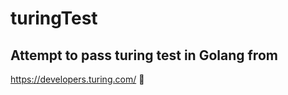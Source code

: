 # turingTest
## Attempt to pass turing test in Golang from 
https://developers.turing.com/ 
:goggles: